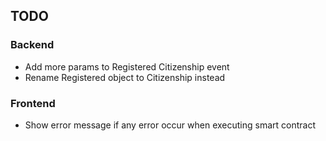 ## TODO
### Backend
- Add more params to Registered Citizenship event
- Rename Registered object to Citizenship instead

### Frontend
- Show error message if any error occur when executing smart contract
